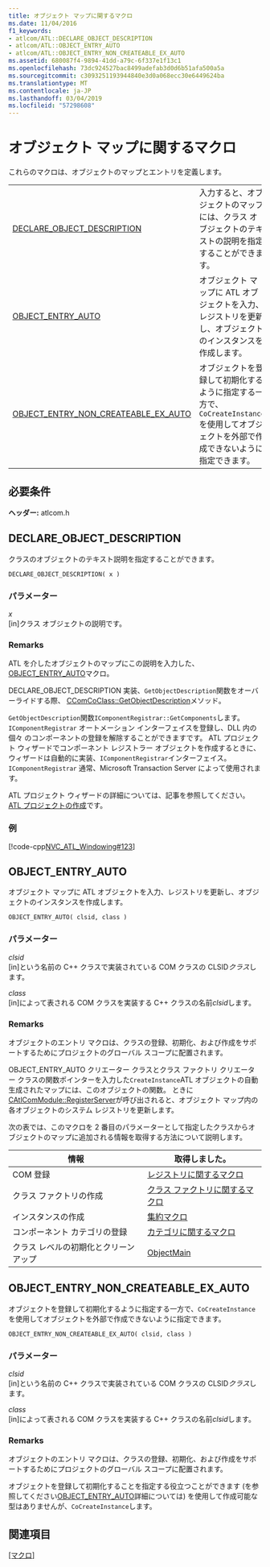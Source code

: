 ```yaml
---
title: オブジェクト マップに関するマクロ
ms.date: 11/04/2016
f1_keywords:
- atlcom/ATL::DECLARE_OBJECT_DESCRIPTION
- atlcom/ATL::OBJECT_ENTRY_AUTO
- atlcom/ATL::OBJECT_ENTRY_NON_CREATEABLE_EX_AUTO
ms.assetid: 680087f4-9894-41dd-a79c-6f337e1f13c1
ms.openlocfilehash: 73dc924527bac8499adefab3d0d6b51afa500a5a
ms.sourcegitcommit: c3093251193944840e3d0a068ecc30e6449624ba
ms.translationtype: MT
ms.contentlocale: ja-JP
ms.lasthandoff: 03/04/2019
ms.locfileid: "57298608"
---
```

# <a name="object-map-macros"></a>オブジェクト マップに関するマクロ

これらのマクロは、オブジェクトのマップとエントリを定義します。

|||
|-|-|
|[DECLARE_OBJECT_DESCRIPTION](#declare_object_description)|入力すると、オブジェクトのマップには、クラス オブジェクトのテキストの説明を指定することができます。|
|[OBJECT_ENTRY_AUTO](#object_entry_auto)|オブジェクト マップに ATL オブジェクトを入力、レジストリを更新し、オブジェクトのインスタンスを作成します。|
|[OBJECT_ENTRY_NON_CREATEABLE_EX_AUTO](#object_entry_non_createable_ex_auto)|オブジェクトを登録して初期化するように指定する一方で、`CoCreateInstance` を使用してオブジェクトを外部で作成できないように指定できます。|

## <a name="requirements"></a>必要条件

**ヘッダー:** atlcom.h

##  <a name="declare_object_description"></a>  DECLARE_OBJECT_DESCRIPTION

クラスのオブジェクトのテキスト説明を指定することができます。

```
DECLARE_OBJECT_DESCRIPTION( x )
```

### <a name="parameters"></a>パラメーター

*x*<br/>
[in]クラス オブジェクトの説明です。

### <a name="remarks"></a>Remarks

ATL を介したオブジェクトのマップにこの説明を入力した、 [OBJECT_ENTRY_AUTO](#object_entry_auto)マクロ。

DECLARE_OBJECT_DESCRIPTION 実装、`GetObjectDescription`関数をオーバーライドする際、 [CComCoClass::GetObjectDescription](ccomcoclass-class.md#getobjectdescription)メソッド。

`GetObjectDescription`関数`IComponentRegistrar::GetComponents`します。 `IComponentRegistrar` オートメーション インターフェイスを登録し、DLL 内の個々 のコンポーネントの登録を解除することができますです。 ATL プロジェクト ウィザードでコンポーネント レジストラー オブジェクトを作成するときに、ウィザードは自動的に実装、`IComponentRegistrar`インターフェイス。 `IComponentRegistrar` 通常、Microsoft Transaction Server によって使用されます。

ATL プロジェクト ウィザードの詳細については、記事を参照してください。 [ATL プロジェクトの作成](../../atl/reference/creating-an-atl-project.md)です。

### <a name="example"></a>例

[!code-cpp[NVC_ATL_Windowing#123](../../atl/codesnippet/cpp/object-map-macros_1.h)]

##  <a name="object_entry_auto"></a>  OBJECT_ENTRY_AUTO

オブジェクト マップに ATL オブジェクトを入力、レジストリを更新し、オブジェクトのインスタンスを作成します。

```
OBJECT_ENTRY_AUTO( clsid, class )
```

### <a name="parameters"></a>パラメーター

*clsid*<br/>
[in]という名前の C++ クラスで実装されている COM クラスの CLSID*クラス*します。

*class*<br/>
[in]によって表される COM クラスを実装する C++ クラスの名前*clsid*します。

### <a name="remarks"></a>Remarks

オブジェクトのエントリ マクロは、クラスの登録、初期化、および作成をサポートするためにプロジェクトのグローバル スコープに配置されます。

OBJECT_ENTRY_AUTO クリエーター クラスとクラス ファクトリ クリエーター クラスの関数ポインターを入力した`CreateInstance`ATL オブジェクトの自動生成されたマップには、このオブジェクトの関数。 ときに[CAtlComModule::RegisterServer](catlcommodule-class.md#registerserver)が呼び出されると、オブジェクト マップ内の各オブジェクトのシステム レジストリを更新します。

次の表では、このマクロを 2 番目のパラメーターとして指定したクラスからオブジェクトのマップに追加される情報を取得する方法について説明します。

|情報|取得しました。|
|---------------------|-------------------|
|COM 登録|[レジストリに関するマクロ](../../atl/reference/registry-macros.md)|
|クラス ファクトリの作成|[クラス ファクトリに関するマクロ](../../atl/reference/aggregation-and-class-factory-macros.md)|
|インスタンスの作成|[集約マクロ](../../atl/reference/aggregation-and-class-factory-macros.md)|
|コンポーネント カテゴリの登録|[カテゴリに関するマクロ](../../atl/reference/category-macros.md)|
|クラス レベルの初期化とクリーンアップ|[ObjectMain](ccomobjectrootex-class.md#objectmain)|

##  <a name="object_entry_non_createable_ex_auto"></a>  OBJECT_ENTRY_NON_CREATEABLE_EX_AUTO

オブジェクトを登録して初期化するように指定する一方で、`CoCreateInstance` を使用してオブジェクトを外部で作成できないように指定できます。

```
OBJECT_ENTRY_NON_CREATEABLE_EX_AUTO( clsid, class )
```

### <a name="parameters"></a>パラメーター

*clsid*<br/>
[in]という名前の C++ クラスで実装されている COM クラスの CLSID*クラス*します。

*class*<br/>
[in]によって表される COM クラスを実装する C++ クラスの名前*clsid*します。

### <a name="remarks"></a>Remarks

オブジェクトのエントリ マクロは、クラスの登録、初期化、および作成をサポートするためにプロジェクトのグローバル スコープに配置されます。

オブジェクトを登録して初期化することを指定する役立つことができます (を参照してください[OBJECT_ENTRY_AUTO](#object_entry_auto)詳細については) を使用して作成可能な型はありませんが、`CoCreateInstance`します。

## <a name="see-also"></a>関連項目

[[マクロ]](../../atl/reference/atl-macros.md)
